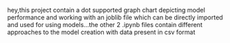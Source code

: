 hey,this project contain a dot supported graph chart depicting model performance and working with an joblib file which can be directly imported and used for using models...the other 2 .ipynb files contain different approaches to the model creation with data present in csv format
